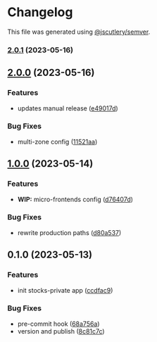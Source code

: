 # Changelog

This file was generated using [@jscutlery/semver](https://github.com/jscutlery/semver).

### [2.0.1](https://github.com/clayton-duarte/amalg/compare/stocks-private-2.0.0...stocks-private-2.0.1) (2023-05-16)

## [2.0.0](https://github.com/clayton-duarte/amalg/compare/stocks-private-1.0.0...stocks-private-2.0.0) (2023-05-16)

### Features

- updates manual release ([e49017d](https://github.com/clayton-duarte/amalg/commit/e49017dd246c036617238b76153a9568f679f609))

### Bug Fixes

- multi-zone config ([11521aa](https://github.com/clayton-duarte/amalg/commit/11521aac8907452dddc54aceb5f93d9908befc46))

## [1.0.0](https://github.com/clayton-duarte/cpd/compare/stocks-private-0.1.0...stocks-private-1.0.0) (2023-05-14)

### Features

- **WIP:** micro-frontends config ([d76407d](https://github.com/clayton-duarte/cpd/commit/d76407d7932791e995a40b7a7e68eeb0c5dc1422))

### Bug Fixes

- rewrite production paths ([d80a537](https://github.com/clayton-duarte/cpd/commit/d80a537aca75847c8b66caf8d1845d20f4ee9227))

## 0.1.0 (2023-05-13)

### Features

- init stocks-private app ([ccdfac9](https://github.com/clayton-duarte/cpd/commit/ccdfac93c9e5a5021bd2f0e4569345c3c90cfd2a))

### Bug Fixes

- pre-commit hook ([68a756a](https://github.com/clayton-duarte/cpd/commit/68a756a9de569229a1cfc7f66ba24dfc28014c1f))
- version and publish ([8c81c7c](https://github.com/clayton-duarte/cpd/commit/8c81c7ca317c1445a248d01aa1b79a225ffeb747))
